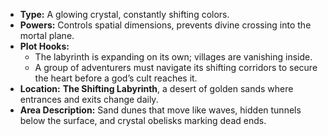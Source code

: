 - **Type:** A glowing crystal, constantly shifting colors.
- **Powers:** Controls spatial dimensions, prevents divine crossing into the mortal plane.
- **Plot Hooks:**
    - The labyrinth is expanding on its own; villages are vanishing inside.
    - A group of adventurers must navigate its shifting corridors to secure the heart before a god’s cult reaches it.
- **Location:** **The Shifting Labyrinth**, a desert of golden sands where entrances and exits change daily.
- **Area Description:** Sand dunes that move like waves, hidden tunnels below the surface, and crystal obelisks marking dead ends.